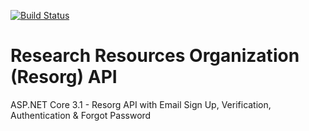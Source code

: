 
[![Build Status](https://dev.azure.com/onkezabahizi/ResorgApi/_apis/build/status/mwambaro.ResorgApi?branchName=master)](https://dev.azure.com/onkezabahizi/ResorgApi/_build/latest?definitionId=1&branchName=master)

# Research Resources Organization (Resorg) API

ASP.NET Core 3.1 - Resorg API with Email Sign Up, Verification, Authentication & Forgot Password
